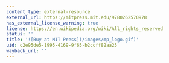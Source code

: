 ```yaml
---
content_type: external-resource
external_url: https://mitpress.mit.edu/9780262570978
has_external_license_warning: true
license: https://en.wikipedia.org/wiki/All_rights_reserved
status: ''
title: '![Buy at MIT Press](/images/mp_logo.gif)'
uid: c2e95de5-1995-4169-9f65-b2ccff82aa25
wayback_url: ''
---
```


